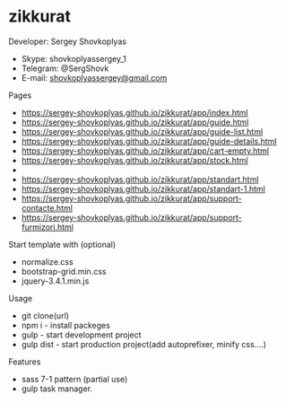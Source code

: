 # zikkurat

Developer: Sergey Shovkoplyas 
- Skype: shovkoplyassergey_1
- Telegram: @SergShovk
- E-mail: shovkoplyassergey@gmail.com

Pages
- https://sergey-shovkoplyas.github.io/zikkurat/app/index.html
- https://sergey-shovkoplyas.github.io/zikkurat/app/guide.html
- https://sergey-shovkoplyas.github.io/zikkurat/app/guide-list.html
- https://sergey-shovkoplyas.github.io/zikkurat/app/guide-details.html
- https://sergey-shovkoplyas.github.io/zikkurat/app/cart-empty.html
- https://sergey-shovkoplyas.github.io/zikkurat/app/stock.html
- 
- https://sergey-shovkoplyas.github.io/zikkurat/app/standart.html
- https://sergey-shovkoplyas.github.io/zikkurat/app/standart-1.html
- https://sergey-shovkoplyas.github.io/zikkurat/app/support-contacte.html
- https://sergey-shovkoplyas.github.io/zikkurat/app/support-furmizori.html


Start template with (optional)
- normalize.css
- bootstrap-grid.min.css
- jquery-3.4.1.min.js

Usage 
- git clone(url)
- npm i      - install packeges
- gulp       - start development project
- gulp dist  - start production project(add autoprefixer, minify css....)

Features 
- sass 7-1 pattern (partial use)
- gulp task manager.
